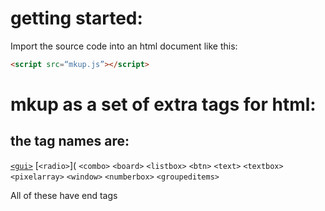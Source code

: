 # getting started:

Import the source code into an html document like this:
```html
<script src=“mkup.js”></script>
```

# mkup as a set of extra tags for html:

## the tag names are:

[`<gui>`](https://github.com/joshuaw001/mkup/blob/master/Tutorials/getting%20started/gui.md)
[`<radio>`](
`<combo>`
`<board>`
`<listbox>`
`<btn>`
`<text>`
`<textbox>`
`<pixelarray>`
`<window>`
`<numberbox>`
`<groupeditems>`

All of these have end tags
